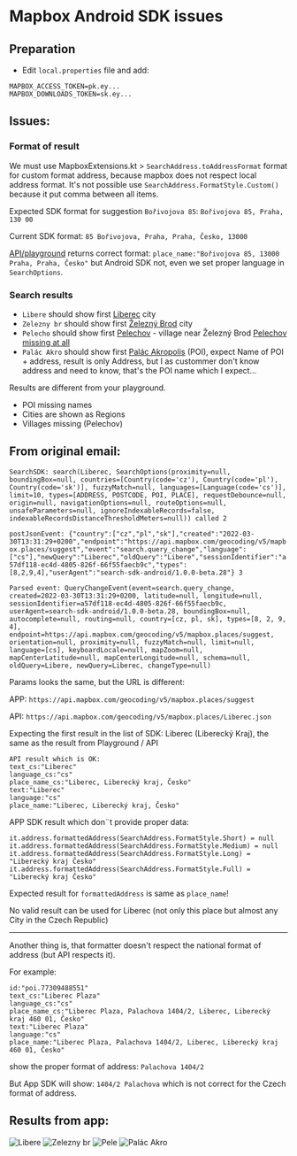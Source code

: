 # Mapbox Android SDK issues

## Preparation
- Edit `local.properties` file and add: 
```
MAPBOX_ACCESS_TOKEN=pk.ey...
MAPBOX_DOWNLOADS_TOKEN=sk.ey...
```

## Issues:
### Format of result
We must use MapboxExtensions.kt > `SearchAddress.toAddressFormat` format for custom format address, 
because mapbox does not respect local address format. It's not possible use `SearchAddress.FormatStyle.Custom()` because it put comma between all items. 

Expected SDK format for suggestion `Bořivojova 85`: `Bořivojova 85, Praha, 130 00`

Current SDK format: `85 Bořivojova, Praha, Praha, Česko, 13000`

[API/playground](https://docs.mapbox.com/playground/geocoding/?search_text=Bo%C5%99ivojova%2085&country=cz%2Csk%2Cpl&limit=10&types=place%2Cpostcode%2Caddress%2Cpoi&language=cs&access_token=pk.xxx) 
returns correct format: `place_name:"Bořivojova 85, 13000 Praha, Praha, Česko"` but Android SDK not, even we set proper language in `SearchOptions`.

### Search results
- `Libere` should show first [Liberec](https://docs.mapbox.com/playground/geocoding/?search_text=Libere&country=cz%2Csk%2Cpl&limit=10&types=place%2Cpostcode%2Caddress%2Cpoi&language=cs&access_token=pk.xxx) city
- `Zelezny br` should show first [Železný Brod](https://docs.mapbox.com/playground/geocoding/?search_text=Zelezny%20br&country=cz%2Csk%2Cpl&limit=10&types=place%2Cpostcode%2Caddress%2Cpoi&language=cs&access_token=pk.xxx)  city
- `Pelecho` should show first [Pelechov](https://docs.mapbox.com/playground/geocoding/?search_text=Pelecho&country=cz%2Csk%2Cpl&limit=10&types=place%2Cpostcode%2Caddress%2Cpoi&language=cs&access_token=pk.xxx) - village near Železný Brod [Pelechov missing at all](https://goo.gl/maps/QAaRfMhXRVBnTv6A7) 
- `Palác Akro` should show first [Palác Akropolis](https://docs.mapbox.com/playground/geocoding/?search_text=Pal%C3%A1c%20akro&country=cz%2Csk%2Cpl&limit=10&types=place%2Cpostcode%2Caddress%2Cpoi&language=cs&access_token=pk.xxx) (POI), expect Name of POI + address, result is only Address, but I as custommer don't know address and need to know, that's the POI name which I expect...

Results are different from your playground.

- POI missing names
- Cities are shown as Regions
- Villages missing (Pelechov)

## From original email:
`SearchSDK: search(Liberec, SearchOptions(proximity=null, boundingBox=null, countries=[Country(code='cz'), Country(code='pl'), Country(code='sk')], fuzzyMatch=null, languages=[Language(code='cs')], limit=10, types=[ADDRESS, POSTCODE, POI, PLACE], requestDebounce=null, origin=null, navigationOptions=null, routeOptions=null, unsafeParameters=null, ignoreIndexableRecords=false, indexableRecordsDistanceThresholdMeters=null)) called 2`

`postJsonEvent: {"country":["cz","pl","sk"],"created":"2022-03-30T13:31:29+0200","endpoint":"https://api.mapbox.com/geocoding/v5/mapbox.places/suggest","event":"search.query_change","language":["cs"],"newQuery":"Liberec","oldQuery":"Libere","sessionIdentifier":"a57df118-ec4d-4805-826f-66f55faecb9c","types":[8,2,9,4],"userAgent":"search-sdk-android/1.0.0-beta.28"} 3`

`Parsed event: QueryChangeEvent(event=search.query_change, created=2022-03-30T13:31:29+0200, latitude=null, longitude=null, sessionIdentifier=a57df118-ec4d-4805-826f-66f55faecb9c, userAgent=search-sdk-android/1.0.0-beta.28, boundingBox=null, autocomplete=null, routing=null, country=[cz, pl, sk], types=[8, 2, 9, 4], endpoint=https://api.mapbox.com/geocoding/v5/mapbox.places/suggest, orientation=null, proximity=null, fuzzyMatch=null, limit=null, language=[cs], keyboardLocale=null, mapZoom=null, mapCenterLatitude=null, mapCenterLongitude=null, schema=null, oldQuery=Libere, newQuery=Liberec, changeType=null)`

Params looks the same, but the URL is different:

APP: `https://api.mapbox.com/geocoding/v5/mapbox.places/suggest`

API: `https://api.mapbox.com/geocoding/v5/mapbox.places/Liberec.json`


Expecting the first result in the list of SDK: Liberec (Liberecký Kraj), the same as the result from Playground / API

```
API result which is OK:
text_cs:"Liberec"
language_cs:"cs"
place_name_cs:"Liberec, Liberecký kraj, Česko"
text:"Liberec"
language:"cs"
place_name:"Liberec, Liberecký kraj, Česko"
```

APP SDK result which don¨t provide proper data:
```
it.address.formattedAddress(SearchAddress.FormatStyle.Short) = null
it.address.formattedAddress(SearchAddress.FormatStyle.Medium) = null
it.address.formattedAddress(SearchAddress.FormatStyle.Long) = "Liberecký kraj Česko"
it.address.formattedAddress(SearchAddress.FormatStyle.Full) = "Liberecký kraj Česko"
```
Expected result for `formattedAddress` is same as `place_name`!

No valid result can be used for Liberec (not only this place but almost any City in the Czech Republic)

---
Another thing is, that formatter doesn't respect the national format of address (but API respects it).

For example:

```
id:"poi.77309488551"
text_cs:"Liberec Plaza"
language_cs:"cs"
place_name_cs:"Liberec Plaza, Palachova 1404/2, Liberec, Liberecký kraj 460 01, Česko"
text:"Liberec Plaza"
language:"cs"
place_name:"Liberec Plaza, Palachova 1404/2, Liberec, Liberecký kraj 460 01, Česko"
```

show the proper format of address: `Palachova 1404/2`

But App SDK will show: `1404/2 Palachova` which is not correct for the Czech format of address.

## Results from app:
![Libere](./imgs/libere.png)
![Zelezny br](./imgs/zelezny_br.png)
![Pele](./imgs/pele.png)
![Palác Akro](./imgs/palac_akro.png)